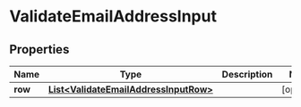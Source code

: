 
# ValidateEmailAddressInput

## Properties
Name | Type | Description | Notes
------------ | ------------- | ------------- | -------------
**row** | [**List&lt;ValidateEmailAddressInputRow&gt;**](ValidateEmailAddressInputRow.md) |  |  [optional]



